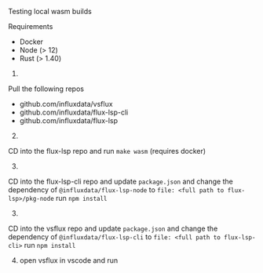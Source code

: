 Testing local wasm builds

Requirements

- Docker
- Node (> 12)
- Rust (> 1.40)

1.
Pull the following repos
  - github.com/influxdata/vsflux
  - github.com/influxdata/flux-lsp-cli
  - github.com/influxdata/flux-lsp

2.
CD into the flux-lsp repo and run `make wasm` (requires docker)

3.
CD into the flux-lsp-cli repo and update `package.json` and change the dependency of `@influxdata/flux-lsp-node` to `file: <full path to flux-lsp>/pkg-node`
run `npm install`

3.
CD into the vsflux repo and update `package.json` and change the dependency of `@influxdata/flux-lsp-cli` to `file: <full path to flux-lsp-cli>`
run `npm install`


4. open vsflux in vscode and run